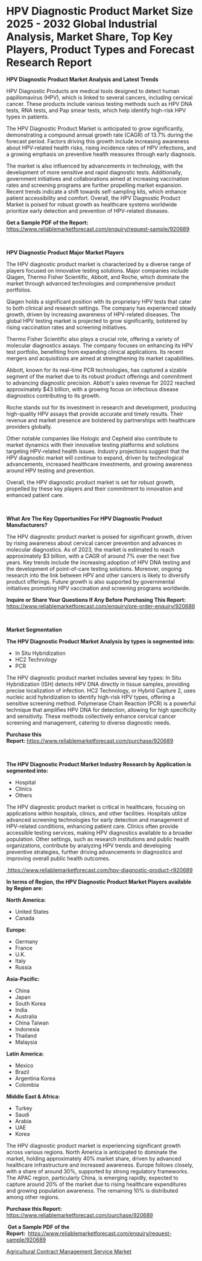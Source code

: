 <p><h1>HPV Diagnostic Product Market Size 2025 - 2032 Global Industrial Analysis, Market Share, Top Key Players, Product Types and Forecast Research Report</h1></p><p><strong>HPV Diagnostic Product Market Analysis and Latest Trends</strong></p>
<p><p>HPV Diagnostic Products are medical tools designed to detect human papillomavirus (HPV), which is linked to several cancers, including cervical cancer. These products include various testing methods such as HPV DNA tests, RNA tests, and Pap smear tests, which help identify high-risk HPV types in patients. </p><p>The HPV Diagnostic Product Market is anticipated to grow significantly, demonstrating a compound annual growth rate (CAGR) of 13.7% during the forecast period. Factors driving this growth include increasing awareness about HPV-related health risks, rising incidence rates of HPV infections, and a growing emphasis on preventive health measures through early diagnosis. </p><p>The market is also influenced by advancements in technology, with the development of more sensitive and rapid diagnostic tests. Additionally, government initiatives and collaborations aimed at increasing vaccination rates and screening programs are further propelling market expansion. Recent trends indicate a shift towards self-sampling kits, which enhance patient accessibility and comfort. Overall, the HPV Diagnostic Product Market is poised for robust growth as healthcare systems worldwide prioritize early detection and prevention of HPV-related diseases.</p></p>
<p><strong>Get a Sample PDF of the Report:&nbsp;</strong> <a href="https://www.reliablemarketforecast.com/enquiry/request-sample/920689?utm_campaign=3030&utm_medium=2&utm_source=Github&utm_content=ia&utm_term=07032025&utm_id=hpv-diagnostic-product">https://www.reliablemarketforecast.com/enquiry/request-sample/920689</a></p>
<p>&nbsp;</p>
<p><strong>HPV Diagnostic Product Major Market Players</strong></p>
<p><p>The HPV diagnostic product market is characterized by a diverse range of players focused on innovative testing solutions. Major companies include Qiagen, Thermo Fisher Scientific, Abbott, and Roche, which dominate the market through advanced technologies and comprehensive product portfolios.</p><p>Qiagen holds a significant position with its proprietary HPV tests that cater to both clinical and research settings. The company has experienced steady growth, driven by increasing awareness of HPV-related diseases. The global HPV testing market is projected to grow significantly, bolstered by rising vaccination rates and screening initiatives.</p><p>Thermo Fisher Scientific also plays a crucial role, offering a variety of molecular diagnostics assays. The company focuses on enhancing its HPV test portfolio, benefiting from expanding clinical applications. Its recent mergers and acquisitions are aimed at strengthening its market capabilities.</p><p>Abbott, known for its real-time PCR technologies, has captured a sizable segment of the market due to its robust product offerings and commitment to advancing diagnostic precision. Abbott's sales revenue for 2022 reached approximately $43 billion, with a growing focus on infectious disease diagnostics contributing to its growth.</p><p>Roche stands out for its investment in research and development, producing high-quality HPV assays that provide accurate and timely results. Their revenue and market presence are bolstered by partnerships with healthcare providers globally.</p><p>Other notable companies like Hologic and Cepheid also contribute to market dynamics with their innovative testing platforms and solutions targeting HPV-related health issues. Industry projections suggest that the HPV diagnostic market will continue to expand, driven by technological advancements, increased healthcare investments, and growing awareness around HPV testing and prevention.</p><p>Overall, the HPV diagnostic product market is set for robust growth, propelled by these key players and their commitment to innovation and enhanced patient care.</p></p>
<p>&nbsp;</p>
<p><strong>What Are The Key Opportunities For HPV Diagnostic Product Manufacturers?</strong></p>
<p><p>The HPV diagnostic product market is poised for significant growth, driven by rising awareness about cervical cancer prevention and advances in molecular diagnostics. As of 2023, the market is estimated to reach approximately $3 billion, with a CAGR of around 7% over the next five years. Key trends include the increasing adoption of HPV DNA testing and the development of point-of-care testing solutions. Moreover, ongoing research into the link between HPV and other cancers is likely to diversify product offerings. Future growth is also supported by governmental initiatives promoting HPV vaccination and screening programs worldwide.</p></p>
<p><strong>Inquire or Share Your Questions If Any Before Purchasing This Report:</strong> <a href="https://www.reliablemarketforecast.com/enquiry/pre-order-enquiry/920689?utm_campaign=3030&utm_medium=2&utm_source=Github&utm_content=ia&utm_term=07032025&utm_id=hpv-diagnostic-product">https://www.reliablemarketforecast.com/enquiry/pre-order-enquiry/920689</a></p>
<p>&nbsp;</p>
<p><strong>Market Segmentation</strong></p>
<p><strong>The HPV Diagnostic Product Market Analysis by types is segmented into:</strong></p>
<p><ul><li>In Situ Hybridization</li><li>HC2 Technology</li><li>PCR</li></ul></p>
<p><p>The HPV diagnostic product market includes several key types: In Situ Hybridization (ISH) detects HPV DNA directly in tissue samples, providing precise localization of infection. HC2 Technology, or Hybrid Capture 2, uses nucleic acid hybridization to identify high-risk HPV types, offering a sensitive screening method. Polymerase Chain Reaction (PCR) is a powerful technique that amplifies HPV DNA for detection, allowing for high specificity and sensitivity. These methods collectively enhance cervical cancer screening and management, catering to diverse diagnostic needs.</p></p>
<p><strong>Purchase this Report:&nbsp;</strong><a href="https://www.reliablemarketforecast.com/purchase/920689?utm_campaign=3030&utm_medium=2&utm_source=Github&utm_content=ia&utm_term=07032025&utm_id=hpv-diagnostic-product">https://www.reliablemarketforecast.com/purchase/920689</a></p>
<p>&nbsp;</p>
<p><strong>The HPV Diagnostic Product Market Industry Research by Application is segmented into:</strong></p>
<p><ul><li>Hospital</li><li>Clinics</li><li>Others</li></ul></p>
<p><p>The HPV diagnostic product market is critical in healthcare, focusing on applications within hospitals, clinics, and other facilities. Hospitals utilize advanced screening technologies for early detection and management of HPV-related conditions, enhancing patient care. Clinics often provide accessible testing services, making HPV diagnostics available to a broader population. Other settings, such as research institutions and public health organizations, contribute by analyzing HPV trends and developing preventive strategies, further driving advancements in diagnostics and improving overall public health outcomes.</p></p>
<p><a href="https://www.reliablemarketforecast.com/hpv-diagnostic-product-r920689?utm_campaign=3030&utm_medium=2&utm_source=Github&utm_content=ia&utm_term=07032025&utm_id=hpv-diagnostic-product">&nbsp;https://www.reliablemarketforecast.com/hpv-diagnostic-product-r920689</a></p>
<p><strong>In terms of Region, the HPV Diagnostic Product Market Players available by Region are:</strong></p>
<p>
    <p> <strong> North America: </strong>
        <ul>
            <li>United States</li>
            <li>Canada</li>
        </ul>
        </p> 
    <p> <strong> Europe: </strong>
        <ul>
            <li>Germany</li>
            <li>France</li>
            <li>U.K.</li>
            <li>Italy</li>
            <li>Russia</li>
        </ul>
        </p> 
    <p> <strong> Asia-Pacific: </strong>
        <ul>
            <li>China</li>
            <li>Japan</li>
            <li>South Korea</li>
            <li>India</li>
            <li>Australia</li>
            <li>China Taiwan</li>
            <li>Indonesia</li>
            <li>Thailand</li>
            <li>Malaysia</li>
        </ul>
        </p> 
    <p> <strong> Latin America: </strong>
        <ul>
            <li>Mexico</li>
            <li>Brazil</li>
            <li>Argentina Korea</li>
            <li>Colombia</li>
        </ul>
        </p> 
    <p> <strong> Middle East & Africa: </strong>
        <ul>
            <li>Turkey</li>
            <li>Saudi</li>
            <li>Arabia</li>
            <li>UAE</li>
            <li>Korea</li>
        </ul>
    </p>
    </p>
<p><p>The HPV diagnostic product market is experiencing significant growth across various regions. North America is anticipated to dominate the market, holding approximately 40% market share, driven by advanced healthcare infrastructure and increased awareness. Europe follows closely, with a share of around 30%, supported by strong regulatory frameworks. The APAC region, particularly China, is emerging rapidly, expected to capture around 20% of the market due to rising healthcare expenditures and growing population awareness. The remaining 10% is distributed among other regions.</p></p>
<p><strong>Purchase this Report: </strong><a href="https://www.reliablemarketforecast.com/purchase/920689?utm_campaign=3030&utm_medium=2&utm_source=Github&utm_content=ia&utm_term=07032025&utm_id=hpv-diagnostic-product">https://www.reliablemarketforecast.com/purchase/920689</a></p>
<p>&nbsp;<strong>Get a Sample PDF of the Report:&nbsp;&nbsp;</strong><a href="https://www.reliablemarketforecast.com/enquiry/request-sample/920689?utm_campaign=3030&utm_medium=2&utm_source=Github&utm_content=ia&utm_term=07032025&utm_id=hpv-diagnostic-product">https://www.reliablemarketforecast.com/enquiry/request-sample/920689</a></p>
<p><strong></strong></p>
<p><p><a href="https://github.com/viipposahko25/Market-Research-Report-List-1/blob/main/agricultural-contract-management-service-market.md?utm_campaign=3030&utm_medium=2&utm_source=Github&utm_content=ia&utm_term=07032025&utm_id=hpv-diagnostic-product">Agricultural Contract Management Service Market</a></p></p>